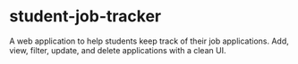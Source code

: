 # student-job-tracker
A web application to help students keep track of their job applications. Add, view, filter, update, and delete applications with a clean UI.
